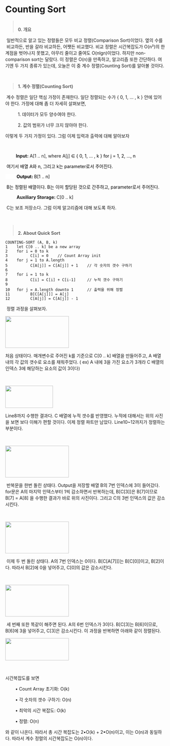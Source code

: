 # Counting Sort

<blockquote data-ke-style="style2"><span><b><br />0. 개요</b></span></blockquote>
<p data-ke-size="size16">&nbsp;일반적으로 알고 있는 정렬들은 모두 비교 정렬(Comparison Sort)이었다. 옆의 수를 &nbsp;비교하든, 반을 갈라 비교하든, 어쨋든 비교했다. 비교 정렬은 시간복잡도가 O(n&sup2;)의 한계점을 벗어나지 못했고, 아무리 줄이고 줄여도 O(nlgn)이었다. 하지만 non-comparison sort는 달랐다. 이 정렬은 O(n)을 만족하고, 알고리즘 또한 간단하다. 여기엔 두 가지 종류가 있는데, 오늘은 이 중 계수 정렬(Counting Sort)를 알아볼 것이다.</p>
<p data-ke-size="size16">&nbsp;</p>
<blockquote data-ke-style="style2"><span><b>1. 계수 정렬(Counting Sort)</b></span></blockquote>
<p data-ke-size="size16"><span><b>&nbsp;</b>계수 정렬은 일단 핵심 가정이 존재한다. 일단 정렬되는 수가 { 0, 1, ... , k } 안에 있어야 한다. 가정에 대해 좀 더 자세히 살펴보면,</span><span></span></p>
<p data-ke-size="size16"><span>&nbsp; &nbsp; &nbsp; &nbsp; &nbsp; 1. 데이터가 모두 양수여야 한다.&nbsp;</span></p>
<p data-ke-size="size16"><span>&nbsp; &nbsp; &nbsp; &nbsp; &nbsp;&nbsp;2. 값의 범위가 너무 크지 않아야 한다.</span></p>
<p data-ke-size="size16"><span>이렇게 두 가지 가정이 있다. 그럼 이제 입력과 출력에 대해 알아보자</span></p>
<p data-ke-size="size16">&nbsp;</p>
<p data-ke-size="size16"><span><b>&nbsp; &nbsp; &nbsp; &nbsp; &nbsp;&nbsp;Input:</b><span><span>&nbsp;A[1 .. n], where A[j] <span style="background-color: #ffffff; color: #000000;">&isin; { 0, 1, ... , k } for j = 1, 2, ..., n</span></span></span></span></p>
<p data-ke-size="size16"><span><span><span><span style="background-color: #ffffff; color: #000000;">&nbsp;여기서 배열 A와 n, 그리고 k는 parameter로서 주어진다.</span></span></span></span></p>
<p data-ke-size="size16"><span><span><span><span style="background-color: #ffffff; color: #000000;">&nbsp; &nbsp; &nbsp; &nbsp; &nbsp;<b>Output:&nbsp;</b>B[1 .. n]</span></span></span></span></p>
<p data-ke-size="size16"><span><span><span><span style="background-color: #ffffff; color: #000000;">&nbsp;B는 정렬된 배열이다. B는 이미 할당된 것으로 간주하고, parameter로서 주어진다.</span></span></span></span></p>
<p data-ke-size="size16"><span><span>&nbsp; &nbsp; &nbsp; &nbsp; &nbsp;<b>Auxiliary Storage:&nbsp;</b>C[0 .. k]</span></span></p>
<p data-ke-size="size16"><span><span>&nbsp;C는 보조 저장소다. 그럼 이제 알고리즘에 대해 보도록 하자.</span></span></p>
<p data-ke-size="size16">&nbsp;</p>
<blockquote data-ke-style="style2"><br /><b>2. About Quick Sort</b><span style="background-color: #fdfdfd; color: #000000;"><span style="background-color: #fdfdfd; color: #000000;"><b></b></span></span></blockquote>
<pre id="code_1639913755569" class="shell" data-ke-language="shell" data-ke-type="codeblock"><code>COUNTING-SORT (A, B, k)
1    let C[0 .. k] be a new array
2    for i = 0 to k
3          C[i] = 0    // Count Array init
4    for j = 1 to A.length
5          C[A[j]] = C[A[j]] + 1    // 각 숫자의 갯수 구하기
6    
7    for i = 1 to k
8          C[i] = C[i] + C[i-1]     // 누적 갯수 구하기
9    
10   for j = A.length downto 1      // 출력을 위해 정렬
11         B[C[A[j]]] = A[j]
12         C[A[j]] = C[A[j]] - 1</code></pre>
<p data-ke-size="size16">&nbsp;정렬 과정을 살펴보자.</p>
<p align="left"><img src="https://user-images.githubusercontent.com/56003992/146674555-e90ab5c1-3ac9-4ef7-b025-f2ff850b3975.png"  width="200" height="100"></p>
<p data-ke-size="size16">처음 상태이다. 매개변수로 주어진 k를 기준으로 C[0 .. k] 배열을 만들어주고, A 배열 내의 각 값의 갯수로 요소를 채워주었다. ( ex) A 내에 3을 가진 요소가 3개라 C 배열의 인덱스 3에 해당하는 요소의 값이 3이다)</p>
<p data-ke-size="size16">&nbsp;</p>

<p align="left"><img src="https://user-images.githubusercontent.com/56003992/146674673-00a47c2e-996b-4d81-ab78-61a5b71404fd.png"  width="150" height="70"></p>
<p data-ke-size="size16">Line8까지 수행한 결과다. C 배열에 누적 갯수를 반영했다. 누적에 대해서는 위의 사진을 보면 보다 이해가 편할 것이다. 이제 정렬 파트만 남았다. Line10~12까지가 정렬하는 부분이다.</p>
<p data-ke-size="size16">&nbsp;</p>

<p align="left"><img src="https://user-images.githubusercontent.com/56003992/146674723-ddf9734b-04f5-4e80-b0c0-15186cb03096.png"  width="200" height="100"></p>
<p data-ke-size="size16">&nbsp;반복문을 한번 돌린 상태다. Output을 저장할 배열 B의 7번 인덱스에 3이 들어갔다. for문은 A의 마지막 인덱스부터 1씩 감소하면서 반복하는데, B[C[3]]은 B[7]이므로 B[7] = A[8] 을 수행한 결과가 바로 위의 사진이다. 그리고 C의 3번 인덱스의 값은 감소시킨다.</p>
<p data-ke-size="size16">&nbsp;</p>

<p align="left"><img src="https://user-images.githubusercontent.com/56003992/146674763-81aa97b6-1275-4ba4-8879-d75a624893e9.png"  width="200" height="100"></p>
<p data-ke-size="size16">&nbsp;이제 두 번 돌린 상태다. A의 7번 인덱스는 0이다. B[C[A[7]]]는 B[C[0]]이고, B[2]이다. 따라서 B[2]에 0을 넣어주고, C[0]의 값은 감소시킨다.</p>
<p data-ke-size="size16">&nbsp;</p>


<p align="left"><img src="https://user-images.githubusercontent.com/56003992/146674800-daca2aeb-4705-41d6-ac79-2c07373f9a9f.png"  width="200" height="100"></p>
<p data-ke-size="size16">&nbsp;세 번째 또한 똑같이 해주면 된다. A의 6번 인덱스가 3이다. B[C[3]는 B[6]이므로, B[6]에 3을 넣어주고, C[3]은 감소시킨다. 이 과정을 반복하면 아래와 같이 정렬된다.</p>

<p align="left"><img src="https://user-images.githubusercontent.com/56003992/146674874-197eb682-c31d-44b1-802b-893648241461.png"  width="200" height="70"></p>

<p data-ke-size="size16">&nbsp;</p>
<p data-ke-size="size16">시간복잡도를 보면&nbsp;</p>
<p data-ke-size="size16">&nbsp; &nbsp; &nbsp; &nbsp; &bull; Count Array 초기화:&nbsp;O(k)&nbsp;</p>
<p data-ke-size="size16">&nbsp; &nbsp; &nbsp; &nbsp; &bull; 각 숫자의 갯수 구하기:&nbsp;O(n)&nbsp;&nbsp;</p>
<p data-ke-size="size16">&nbsp; &nbsp; &nbsp; &nbsp; &bull;&nbsp;최악의&nbsp;시간&nbsp;복잡도:&nbsp;O(k)</p>
<p data-ke-size="size16">&nbsp; &nbsp; &nbsp; &nbsp; &bull;&nbsp;정렬:&nbsp;O(n)</p>
<p data-ke-size="size16">와 같이 나온다. 따라서 총 시간 복잡도는 2&bull;O(k) + 2&bull;O(n)이고, 이는 O(n)과 동일하다. 따라서 계수 정렬의 시간복잡도는 O(n)이다.</p>
